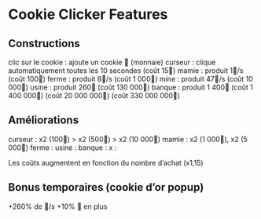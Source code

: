 # Cookie Clicker Features

## Constructions

clic sur le cookie : ajoute un cookie 🍪 (monnaie)
curseur : clique automatiquement toutes les 10 secondes (coût 15🍪)
mamie : produit 1🍪/s (coût 100🍪)
ferme : produit 8🍪/s (coût 1 000🍪)
mine : produit 47🍪/s (coût 10 000🍪)
usine : produit 260🍪 (coût 130 000🍪)
banque : produit 1 400🍪 (coût 1 400 000🍪)
(coût 20 000 000🍪)
(coût 330 000 000🍪)

## Améliorations

curseur : x2 (100🍪) > x2 (500🍪) > x2 (10 000🍪)
mamie : x2 (1 000🍪), x2 (5 000🍪)
ferme :
usine :
banque :
x :

Les coûts augmentent en fonction du nombre d’achat (x1,15)

## Bonus temporaires (cookie d’or popup)

+260% de 🍪/s
+10% 🍪 en plus
